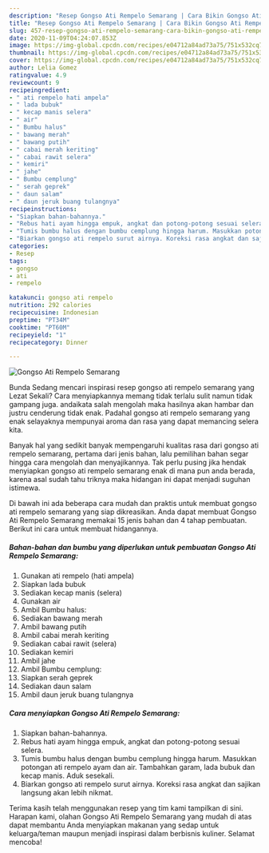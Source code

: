```yaml
---
description: "Resep Gongso Ati Rempelo Semarang | Cara Bikin Gongso Ati Rempelo Semarang Yang Bisa Manjain Lidah"
title: "Resep Gongso Ati Rempelo Semarang | Cara Bikin Gongso Ati Rempelo Semarang Yang Bisa Manjain Lidah"
slug: 457-resep-gongso-ati-rempelo-semarang-cara-bikin-gongso-ati-rempelo-semarang-yang-bisa-manjain-lidah
date: 2020-11-09T04:24:07.853Z
image: https://img-global.cpcdn.com/recipes/e04712a84ad73a75/751x532cq70/gongso-ati-rempelo-semarang-foto-resep-utama.jpg
thumbnail: https://img-global.cpcdn.com/recipes/e04712a84ad73a75/751x532cq70/gongso-ati-rempelo-semarang-foto-resep-utama.jpg
cover: https://img-global.cpcdn.com/recipes/e04712a84ad73a75/751x532cq70/gongso-ati-rempelo-semarang-foto-resep-utama.jpg
author: Lelia Gomez
ratingvalue: 4.9
reviewcount: 9
recipeingredient:
- " ati rempelo hati ampela"
- " lada bubuk"
- " kecap manis selera"
- " air"
- " Bumbu halus"
- " bawang merah"
- " bawang putih"
- " cabai merah keriting"
- " cabai rawit selera"
- " kemiri"
- " jahe"
- " Bumbu cemplung"
- " serah geprek"
- " daun salam"
- " daun jeruk buang tulangnya"
recipeinstructions:
- "Siapkan bahan-bahannya."
- "Rebus hati ayam hingga empuk, angkat dan potong-potong sesuai selera."
- "Tumis bumbu halus dengan bumbu cemplung hingga harum. Masukkan potongan ati rempelo ayam dan air. Tambahkan garam, lada bubuk dan kecap manis. Aduk sesekali."
- "Biarkan gongso ati rempelo surut airnya. Koreksi rasa angkat dan sajikan langsung akan lebih nikmat."
categories:
- Resep
tags:
- gongso
- ati
- rempelo

katakunci: gongso ati rempelo 
nutrition: 292 calories
recipecuisine: Indonesian
preptime: "PT34M"
cooktime: "PT60M"
recipeyield: "1"
recipecategory: Dinner

---
```



![Gongso Ati Rempelo Semarang](https://img-global.cpcdn.com/recipes/e04712a84ad73a75/751x532cq70/gongso-ati-rempelo-semarang-foto-resep-utama.jpg)

Bunda Sedang mencari inspirasi resep gongso ati rempelo semarang yang Lezat Sekali? Cara menyiapkannya memang tidak terlalu sulit namun tidak gampang juga. andaikata salah mengolah maka hasilnya akan hambar dan justru cenderung tidak enak. Padahal gongso ati rempelo semarang yang enak selayaknya mempunyai aroma dan rasa yang dapat memancing selera kita.



Banyak hal yang sedikit banyak mempengaruhi kualitas rasa dari gongso ati rempelo semarang, pertama dari jenis bahan, lalu pemilihan bahan segar hingga cara mengolah dan menyajikannya. Tak perlu pusing jika hendak menyiapkan gongso ati rempelo semarang enak di mana pun anda berada, karena asal sudah tahu triknya maka hidangan ini dapat menjadi suguhan istimewa.


Di bawah ini ada beberapa cara mudah dan praktis untuk membuat gongso ati rempelo semarang yang siap dikreasikan. Anda dapat membuat Gongso Ati Rempelo Semarang memakai 15 jenis bahan dan 4 tahap pembuatan. Berikut ini cara untuk membuat hidangannya.

<!--inarticleads1-->

##### Bahan-bahan dan bumbu yang diperlukan untuk pembuatan Gongso Ati Rempelo Semarang:

1. Gunakan  ati rempelo (hati ampela)
1. Siapkan  lada bubuk
1. Sediakan  kecap manis (selera)
1. Gunakan  air
1. Ambil  Bumbu halus:
1. Sediakan  bawang merah
1. Ambil  bawang putih
1. Ambil  cabai merah keriting
1. Sediakan  cabai rawit (selera)
1. Sediakan  kemiri
1. Ambil  jahe
1. Ambil  Bumbu cemplung:
1. Siapkan  serah geprek
1. Sediakan  daun salam
1. Ambil  daun jeruk buang tulangnya




<!--inarticleads2-->

##### Cara menyiapkan Gongso Ati Rempelo Semarang:

1. Siapkan bahan-bahannya.
1. Rebus hati ayam hingga empuk, angkat dan potong-potong sesuai selera.
1. Tumis bumbu halus dengan bumbu cemplung hingga harum. Masukkan potongan ati rempelo ayam dan air. Tambahkan garam, lada bubuk dan kecap manis. Aduk sesekali.
1. Biarkan gongso ati rempelo surut airnya. Koreksi rasa angkat dan sajikan langsung akan lebih nikmat.




Terima kasih telah menggunakan resep yang tim kami tampilkan di sini. Harapan kami, olahan Gongso Ati Rempelo Semarang yang mudah di atas dapat membantu Anda menyiapkan makanan yang sedap untuk keluarga/teman maupun menjadi inspirasi dalam berbisnis kuliner. Selamat mencoba!
